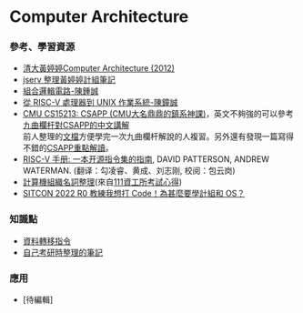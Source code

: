 # Computer Architecture

### 參考、學習資源
- [清大黃婷婷Computer Architecture (2012)](https://www.youtube.com/playlist?list=PLzVMIgd7ZHf92iTMYpgtPhmVNbbuI9VzQ)
- [jserv 整理黃婷婷計組筆記](https://hackmd.io/@sysprog/cpu-arch-lecture?type=view#%E8%A8%88%E7%AE%97%E6%A9%9F%E7%B5%90%E6%A7%8B%E8%AA%B2%E7%A8%8B)
- [組合邏輯電路-陳鍾誠](http://programmermagazine.github.io/201309/htm/article4.html)
- [從 RISC-V 處理器到 UNIX 作業系統-陳鐘誠](https://github.com/riscv2os/riscv2os/wiki?fbclid=IwAR0H3XM7vZpPwRXML85sQgKx3dk7URLU_F1s6WBZ5e7rl3aLJvNJJw_kIms)
- [CMU CS15213: CSAPP (CMU大名鼎鼎的鎮系神課)](https://csdiy.wiki/%E4%BD%93%E7%B3%BB%E7%BB%93%E6%9E%84/CSAPP/)，英文不夠強的可以參考[九曲欄杆對CSAPP的中文講解](https://space.bilibili.com/354767108/channel/collectiondetail?sid=373847)  
  前人整理的[文檔](https://blog.csdn.net/qq_29051413/category_11036795.html)方便學完一次九曲欄杆解說的人複習。另外還有發現一篇寫得不錯的[CSAPP重點解讀](https://fengmuzi2003.gitbook.io/csapp3e/)。
- [RISC-V 手册: 一本开源指令集的指南](http://riscvbook.com/chinese/RISC-V-Reader-Chinese-v2p1.pdf), DAVID PATTERSON, ANDREW WATERMAN. (翻译：勾凌睿、黄成、刘志刚, 校阅：包云岗)
- [計算機組織名詞整理](https://hackmd.io/@blx/ComputerAchitechture)(來自[111資工所考試心得](https://hackmd.io/@blx/blexcs))
- [SITCON 2022 R0 教練我想打 Code！為甚麼要學計組和 OS？](https://youtu.be/wHWjPbD0ZaE)

### 知識點
- [資料轉移指令](https://www.ptt.cc/bbs/Grad-ProbAsk/M.1404876191.A.148.html)
- [自己考研時整理的筆記](https://hackmd.io/@JustinWu/Hy89i7Vfs)

### 應用
- [待編輯]
